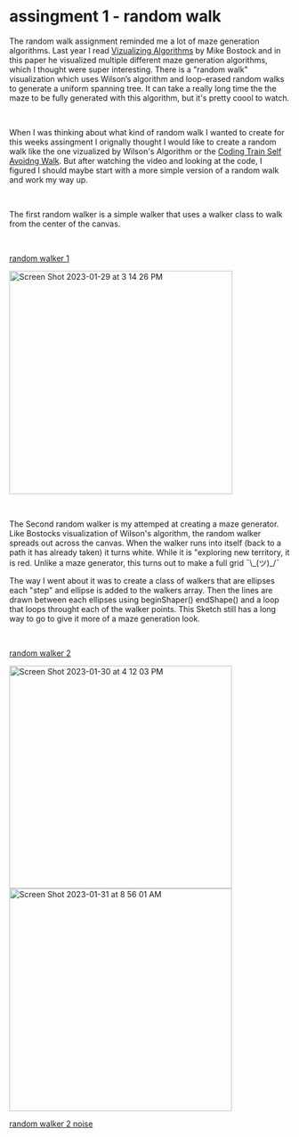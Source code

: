 # assingment 1 - random walk

The random walk assignment reminded me a lot of maze generation algorithms. Last year I read [Vizualizing Algorithms](https://bost.ocks.org/mike/algorithms/) by Mike Bostock and in this paper he visualized multiple different maze generation algorithms, which I thought were super interesting. There is a "random walk" visualization which uses Wilson’s algorithm and loop-erased random walks to generate a uniform spanning tree. It can take a really long time the the maze to be fully generated with this algorithm, but it's pretty coool to watch. 

<p>&nbsp;</p>

When I was thinking about what kind of random walk I wanted to create for this weeks assingment I orignally thought I would like to create a random walk like the one vizualized by Wilson's Algorithm or the [Coding Train Self Avoidng Walk](https://thecodingtrain.com/challenges/162-self-avoiding-walk). But after watching the video and looking at the code, I figured I should maybe start with a more simple version of a random walk and work my way up.

<p>&nbsp;</p>
The first random walker is a simple walker that uses a walker class to walk from the center of the canvas. 

<p>&nbsp;</p>

[random walker 1](https://editor.p5js.org/gracywhelihan/sketches/eVCv9CQkX)

<img width="401" alt="Screen Shot 2023-01-29 at 3 14 26 PM" src="https://user-images.githubusercontent.com/76453899/216093705-793dc323-f910-45db-a7d1-9c5764116192.png">

<p>&nbsp;</p>
The Second random walker is my attemped at creating a maze generator. Like Bostocks visualization of Wilson's algorithm, the random walker spreads out across the canvas. When the walker runs into itself (back to a path it has already taken) it turns white. While it is "exploring new territory, it is red. Unlike a maze generator, this turns out to make a full grid ¯\_(ツ)_/¯

The way I went about it was to create a class of walkers that are ellipses each "step" and ellipse is added to the walkers array. Then the lines are drawn between each ellipses using beginShaper() endShape() and a loop that loops throught each of the walker points. 
This Sketch still has a long way to go to give it more of a maze generation look. 



<p>&nbsp;</p>

[random walker 2](https://editor.p5js.org/gracywhelihan/sketches/gEWERp0sP)

<img width="400" alt="Screen Shot 2023-01-30 at 4 12 03 PM" src="https://user-images.githubusercontent.com/76453899/216093658-a79501d7-edbf-4ff1-b35b-04628f3b5d61.png">
<img width="400" alt="Screen Shot 2023-01-31 at 8 56 01 AM" src="https://user-images.githubusercontent.com/76453899/216093670-a67ee0de-1b68-4ae5-84ca-4e4b0dc1f7a3.png">

[random walker 2 noise](https://editor.p5js.org/gracywhelihan/sketches/hYAgbOjS5)
